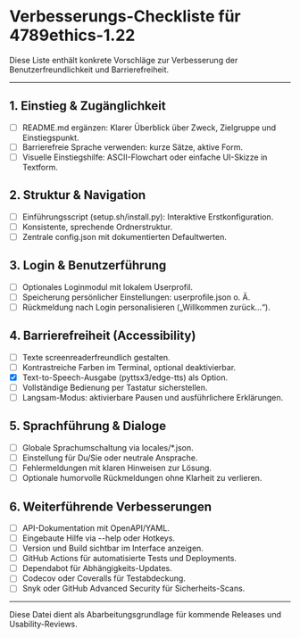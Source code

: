 # Verbesserungs-Checkliste für 4789ethics-1.22

Diese Liste enthält konkrete Vorschläge zur Verbesserung der Benutzerfreundlichkeit und Barrierefreiheit.

---

## 1. Einstieg & Zugänglichkeit
- [ ] README.md ergänzen: Klarer Überblick über Zweck, Zielgruppe und Einstiegspunkt.
- [ ] Barrierefreie Sprache verwenden: kurze Sätze, aktive Form.
- [ ] Visuelle Einstiegshilfe: ASCII-Flowchart oder einfache UI-Skizze in Textform.

## 2. Struktur & Navigation
- [ ] Einführungsscript (setup.sh/install.py): Interaktive Erstkonfiguration.
- [ ] Konsistente, sprechende Ordnerstruktur.
- [ ] Zentrale config.json mit dokumentierten Defaultwerten.

## 3. Login & Benutzerführung
- [ ] Optionales Loginmodul mit lokalem Userprofil.
- [ ] Speicherung persönlicher Einstellungen: userprofile.json o. Ä.
- [ ] Rückmeldung nach Login personalisieren („Willkommen zurück…“).

## 4. Barrierefreiheit (Accessibility)
- [ ] Texte screenreaderfreundlich gestalten.
- [ ] Kontrastreiche Farben im Terminal, optional deaktivierbar.
- [x] Text-to-Speech-Ausgabe (pyttsx3/edge-tts) als Option.
- [ ] Vollständige Bedienung per Tastatur sicherstellen.
- [ ] Langsam-Modus: aktivierbare Pausen und ausführlichere Erklärungen.

## 5. Sprachführung & Dialoge
- [ ] Globale Sprachumschaltung via locales/*.json.
- [ ] Einstellung für Du/Sie oder neutrale Ansprache.
- [ ] Fehlermeldungen mit klaren Hinweisen zur Lösung.
- [ ] Optionale humorvolle Rückmeldungen ohne Klarheit zu verlieren.

## 6. Weiterführende Verbesserungen
- [ ] API-Dokumentation mit OpenAPI/YAML.
- [ ] Eingebaute Hilfe via --help oder Hotkeys.
- [ ] Version und Build sichtbar im Interface anzeigen.
- [ ] GitHub Actions für automatisierte Tests und Deployments.
- [ ] Dependabot für Abhängigkeits-Updates.
- [ ] Codecov oder Coveralls für Testabdeckung.
- [ ] Snyk oder GitHub Advanced Security für Sicherheits-Scans.

---

Diese Datei dient als Abarbeitungsgrundlage für kommende Releases und Usability-Reviews.
